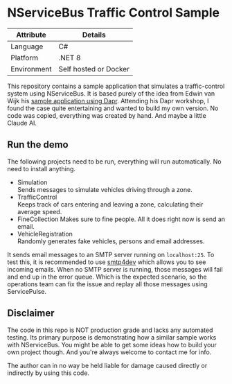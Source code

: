 # NServiceBus Traffic Control Sample

| Attribute            | Details                   |
| -------------------- | ------------------------- |
| Language             | C#                        |
| Platform             | .NET 8                    |
| Environment          | Self hosted or Docker     |

This repository contains a sample application that simulates a traffic-control system using NServiceBus.
It is based purely of the idea from Edwin van Wijk his [sample application using Dapr](https://github.com/EdwinVW/dapr-traffic-control/). Attending his Dapr workshop, I found the case quite entertaining and wanted to build my own version. No code was copied, everything was created by hand. And maybe a little Claude AI.

## Run the demo

The following projects need to be run, everything will run automatically. No need to install anything.

- Simulation  
  Sends messages to simulate vehicles driving through a zone.
- TrafficControl  
  Keeps track of cars entering and leaving a zone, calculating their average speed.
- FineCollection
  Makes sure to fine people. All it does right now is send an email.
- VehicleRegistration  
  Randomly generates fake vehicles, persons and email addresses.

It sends email messages to an SMTP server running on `localhost:25`. To test this, it is recommended to use [smtp4dev](https://github.com/rnwood/smtp4dev) which allows you to see incoming emails.
When no SMTP server is running, those messages will fail and end up in the error queue. Which is the expected scenario, so the operations team can fix the issue and replay all those messages using ServicePulse.

## Disclaimer

The code in this repo is NOT production grade and lacks any automated testing. Its primary purpose is demonstrating how a similar sample works with NServiceBus. You might be able to get some ideas how to build your own project though. And you're always welcome to contact me for info.

The author can in no way be held liable for damage caused directly or indirectly by using this code.
